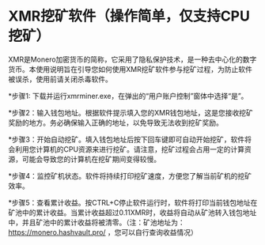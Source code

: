 XMR挖矿软件（操作简单，仅支持CPU挖矿）
==========================================================
XMR是Monero加密货币的简称，它采用了隐私保护技术，是一种去中心化的数字货币。本使用说明旨在引导您如何使用XMR挖矿软件参与挖矿过程，为防止软件被误杀，使用前请关闭杀毒软件。

*步骤1: 下载并运行xmrminer.exe，在弹出的“用户账户控制”窗体中选择“是”。

*步骤2：输入钱包地址。根据软件提示填入您的XMR钱包地址，这是您接收挖矿奖励的地方。务必确保输入正确的地址，以免导致无法收到挖矿奖励。

*步骤3：开始自动挖矿。填入钱包地址后按下回车键即可自动开始挖矿，软件将会利用您计算机的CPU资源来进行挖矿。请注意，挖矿过程会占用一定的计算资源，可能会导致您的计算机在挖矿期间变得较慢。

*步骤4：监控矿机状态。软件将持续打印挖矿速度，方便您了解当前矿机的挖矿效率。

*步骤5：查看累计收益。按CTRL+C停止软件运行时，软件将打印当前钱包地址在矿池中的累计收益。当累计收益超过0.11XMR时，收益将自动从矿池转入钱包地址中，并且矿池中的累计收益将被清零。（注：矿池地址为：https://monero.hashvault.pro/ ，您可以自行查询收益情况）
